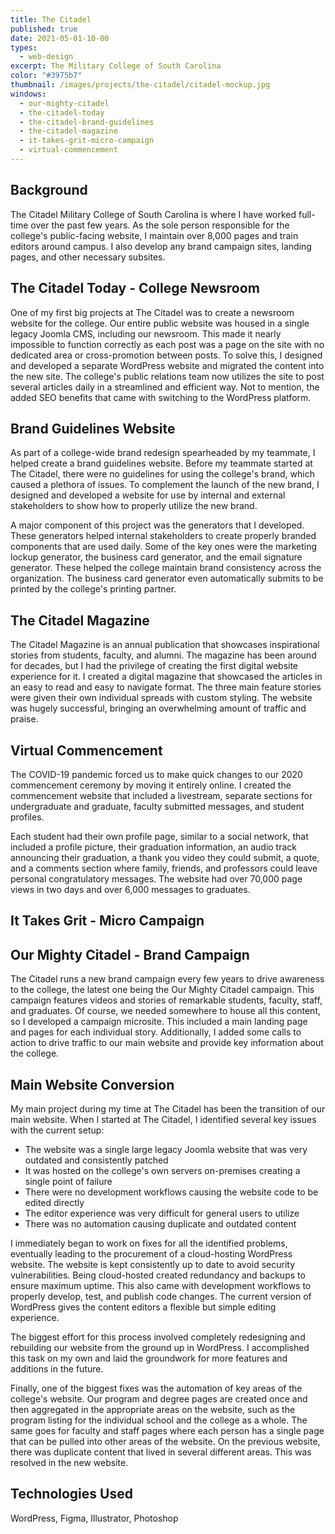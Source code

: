 ```yaml
---
title: The Citadel
published: true
date: 2021-05-01-10-00
types:
  - web-design
excerpt: The Military College of South Carolina
color: "#3975b7"
thumbnail: /images/projects/the-citadel/citadel-mockup.jpg
windows:
  - our-mighty-citadel
  - the-citadel-today
  - the-citadel-brand-guidelines
  - the-citadel-magazine
  - it-takes-grit-micro-campaign
  - virtual-commencement
---
```

## Background

The Citadel Military College of South Carolina is where I have worked full-time over the past few years. As the sole person responsible for the college's public-facing website, I maintain over 8,000 pages and train editors around campus. I also develop any brand campaign sites, landing pages, and other necessary subsites.

## The Citadel Today - College Newsroom

One of my first big projects at The Citadel was to create a newsroom website for the college. Our entire public website was housed in a single legacy Joomla CMS, including our newsroom. This made it nearly impossible to function correctly as each post was a page on the site with no dedicated area or cross-promotion between posts. To solve this, I designed and developed a separate WordPress website and migrated the content into the new site. The college's public relations team now utilizes the site to post several articles daily in a streamlined and efficient way. Not to mention, the added SEO benefits that came with switching to the WordPress platform.

## Brand Guidelines Website

As part of a college-wide brand redesign spearheaded by my teammate, I helped create a brand guidelines website. Before my teammate started at The Citadel, there were no guidelines for using the college's brand, which caused a plethora of issues. To complement the launch of the new brand, I designed and developed a website for use by internal and external stakeholders to show how to properly utilize the new brand.

A major component of this project was the generators that I developed. These generators helped internal stakeholders to create properly branded components that are used daily. Some of the key ones were the marketing lockup generator, the business card generator, and the email signature generator. These helped the college maintain brand consistency across the organization. The business card generator even automatically submits to be printed by the college's printing partner.

## The Citadel Magazine

The Citadel Magazine is an annual publication that showcases inspirational stories from students, faculty, and alumni. The magazine has been around for decades, but I had the privilege of creating the first digital website experience for it. I created a digital magazine that showcased the articles in an easy to read and easy to navigate format. The three main feature stories were given their own individual spreads with custom styling. The website was hugely successful, bringing an overwhelming amount of traffic and praise.

## Virtual Commencement

The COVID-19 pandemic forced us to make quick changes to our 2020 commencement ceremony by moving it entirely online. I created the commencement website that included a livestream, separate sections for undergraduate and graduate, faculty submitted messages, and student profiles.

Each student had their own profile page, similar to a social network, that included a profile picture, their graduation information, an audio track announcing their graduation, a thank you video they could submit, a quote, and a comments section where family, friends, and professors could leave personal congratulatory messages. The website had over 70,000 page views in two days and over 6,000 messages to graduates.

## It Takes Grit - Micro Campaign



## Our Mighty Citadel - Brand Campaign

The Citadel runs a new brand campaign every few years to drive awareness to the college, the latest one being the Our Mighty Citadel campaign. This campaign features videos and stories of remarkable students, faculty, staff, and graduates. Of course, we needed somewhere to house all this content, so I developed a campaign microsite. This included a main landing page and pages for each individual story. Additionally, I added some calls to action to drive traffic to our main website and provide key information about the college.

## Main Website Conversion

My main project during my time at The Citadel has been the transition of our main website. When I started at The Citadel, I identified several key issues with the current setup:

* The website was a single large legacy Joomla website that was very outdated and consistently patched
* It was hosted on the college's own servers on-premises creating a single point of failure
* There were no development workflows causing the website code to be edited directly
* The editor experience was very difficult for general users to utilize
* There was no automation causing duplicate and outdated content

I immediately began to work on fixes for all the identified problems, eventually leading to the procurement of a cloud-hosting WordPress website. The website is kept consistently up to date to avoid security vulnerabilities. Being cloud-hosted created redundancy and backups to ensure maximum uptime. This also came with development workflows to properly develop, test, and publish code changes. The current version of WordPress gives the content editors a flexible but simple editing experience.

The biggest effort for this process involved completely redesigning and rebuilding our website from the ground up in WordPress. I accomplished this task on my own and laid the groundwork for more features and additions in the future.

Finally, one of the biggest fixes was the automation of key areas of the college's website. Our program and degree pages are created once and then aggregated in the appropriate areas on the website, such as the program listing for the individual school and the college as a whole. The same goes for faculty and staff pages where each person has a single page that can be pulled into other areas of the website. On the previous website, there was duplicate content that lived in several different areas. This was resolved in the new website.

## Technologies Used

WordPress, Figma, Illustrator, Photoshop
